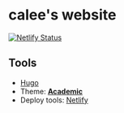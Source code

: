 # calee's website

[![Netlify Status](https://api.netlify.com/api/v1/badges/c11943eb-ef6a-40d1-bb10-49450273e165/deploy-status)](https://app.netlify.com/sites/vigilant-lumiere-7107af/deploys)

## Tools

- [Hugo](https://gohugo.io)
- Theme: [**Academic**](https://github.com/gcushen/hugo-academic)
- Deploy tools: [Netlify](https://academic-demo.netlify.app/)
